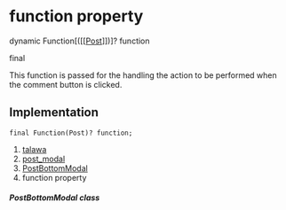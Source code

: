 
<div>

# function property

</div>


dynamic
Function[([[[Post](../../models_post_post_model/Post-class.md)]])]? function


final




This function is passed for the handling the action to be performed when
the comment button is clicked.



## Implementation

``` language-dart
final Function(Post)? function;
```







1.  [talawa](../../index.md)
2.  [post_modal](../../widgets_post_modal/)
3.  [PostBottomModal](../../widgets_post_modal/PostBottomModal-class.md)
4.  function property

##### PostBottomModal class







